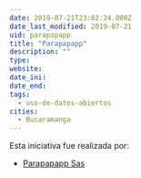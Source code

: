 ```yaml
---
date: 2019-07-21T23:02:24.000Z
date_last_modified: 2019-07-21
uid: parapapapp
title: "Parapapapp"
description: ""
type: 
website: 
date_ini: 
date_end: 
tags:
  - uso-de-datos-abiertos
cities: 
  - Bucaramanga
---
```


Esta iniciativa fue realizada por:

- [Parapapapp Sas](/organizaciones/parapapapp-sas)
